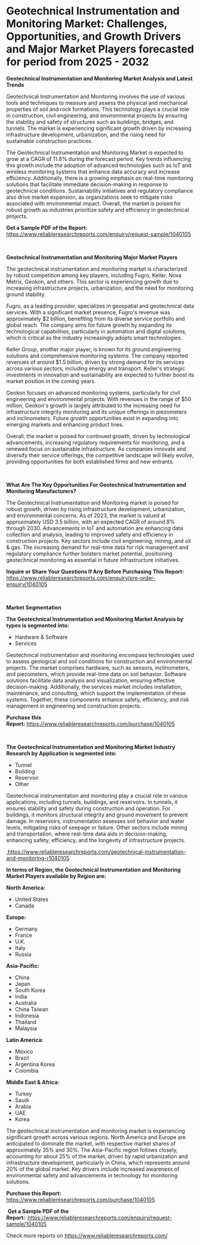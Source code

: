 <p><h1>Geotechnical Instrumentation and Monitoring Market: Challenges, Opportunities, and Growth Drivers and Major Market Players forecasted for period from 2025 - 2032</h1></p><p><strong>Geotechnical Instrumentation and Monitoring Market Analysis and Latest Trends</strong></p>
<p><p>Geotechnical Instrumentation and Monitoring involves the use of various tools and techniques to measure and assess the physical and mechanical properties of soil and rock formations. This technology plays a crucial role in construction, civil engineering, and environmental projects by ensuring the stability and safety of structures such as buildings, bridges, and tunnels. The market is experiencing significant growth driven by increasing infrastructure development, urbanization, and the rising need for sustainable construction practices.</p><p>The Geotechnical Instrumentation and Monitoring Market is expected to grow at a CAGR of 11.8% during the forecast period. Key trends influencing this growth include the adoption of advanced technologies such as IoT and wireless monitoring systems that enhance data accuracy and increase efficiency. Additionally, there is a growing emphasis on real-time monitoring solutions that facilitate immediate decision-making in response to geotechnical conditions. Sustainability initiatives and regulatory compliance also drive market expansion, as organizations seek to mitigate risks associated with environmental impact. Overall, the market is poised for robust growth as industries prioritize safety and efficiency in geotechnical projects.</p></p>
<p><strong>Get a Sample PDF of the Report:&nbsp;</strong> <a href="https://www.reliableresearchreports.com/enquiry/request-sample/1040105?utm_campaign=2745&utm_medium=2&utm_source=Github&utm_content=ia&utm_term=11042025&utm_id=geotechnical-instrumentation-and-monitoring">https://www.reliableresearchreports.com/enquiry/request-sample/1040105</a></p>
<p>&nbsp;</p>
<p><strong>Geotechnical Instrumentation and Monitoring Major Market Players</strong></p>
<p><p>The geotechnical instrumentation and monitoring market is characterized by robust competition among key players, including Fugro, Keller, Nova Metrix, Geokon, and others. This sector is experiencing growth due to increasing infrastructure projects, urbanization, and the need for monitoring ground stability.</p><p>Fugro, as a leading provider, specializes in geospatial and geotechnical data services. With a significant market presence, Fugro's revenue was approximately $2 billion, benefiting from its diverse service portfolio and global reach. The company aims for future growth by expanding its technological capabilities, particularly in automation and digital solutions, which is critical as the industry increasingly adopts smart technologies.</p><p>Keller Group, another major player, is known for its ground engineering solutions and comprehensive monitoring systems. The company reported revenues of around $1.5 billion, driven by strong demand for its services across various sectors, including energy and transport. Keller's strategic investments in innovation and sustainability are expected to further boost its market position in the coming years.</p><p>Geokon focuses on advanced monitoring systems, particularly for civil engineering and environmental projects. With revenues in the range of $50 million, Geokon's growth is largely attributed to the increasing need for infrastructure integrity monitoring and its unique offerings in piezometers and inclinometers. Future growth opportunities exist in expanding into emerging markets and enhancing product lines.</p><p>Overall, the market is poised for continued growth, driven by technological advancements, increasing regulatory requirements for monitoring, and a renewed focus on sustainable infrastructure. As companies innovate and diversify their service offerings, the competitive landscape will likely evolve, providing opportunities for both established firms and new entrants.</p></p>
<p>&nbsp;</p>
<p><strong>What Are The Key Opportunities For Geotechnical Instrumentation and Monitoring Manufacturers?</strong></p>
<p><p>The Geotechnical Instrumentation and Monitoring market is poised for robust growth, driven by rising infrastructure development, urbanization, and environmental concerns. As of 2023, the market is valued at approximately USD 3.5 billion, with an expected CAGR of around 8% through 2030. Advancements in IoT and automation are enhancing data collection and analysis, leading to improved safety and efficiency in construction projects. Key sectors include civil engineering, mining, and oil & gas. The increasing demand for real-time data for risk management and regulatory compliance further bolsters market potential, positioning geotechnical monitoring as essential in future infrastructure initiatives.</p></p>
<p><strong>Inquire or Share Your Questions If Any Before Purchasing This Report:</strong> <a href="https://www.reliableresearchreports.com/enquiry/pre-order-enquiry/1040105?utm_campaign=2745&utm_medium=2&utm_source=Github&utm_content=ia&utm_term=11042025&utm_id=geotechnical-instrumentation-and-monitoring">https://www.reliableresearchreports.com/enquiry/pre-order-enquiry/1040105</a></p>
<p>&nbsp;</p>
<p><strong>Market Segmentation</strong></p>
<p><strong>The Geotechnical Instrumentation and Monitoring Market Analysis by types is segmented into:</strong></p>
<p><ul><li>Hardware & Software</li><li>Services</li></ul></p>
<p><p>Geotechnical instrumentation and monitoring encompass technologies used to assess geological and soil conditions for construction and environmental projects. The market comprises hardware, such as sensors, inclinometers, and piezometers, which provide real-time data on soil behavior. Software solutions facilitate data analysis and visualization, ensuring effective decision-making. Additionally, the services market includes installation, maintenance, and consulting, which support the implementation of these systems. Together, these components enhance safety, efficiency, and risk management in engineering and construction projects.</p></p>
<p><strong>Purchase this Report:&nbsp;</strong><a href="https://www.reliableresearchreports.com/purchase/1040105?utm_campaign=2745&utm_medium=2&utm_source=Github&utm_content=ia&utm_term=11042025&utm_id=geotechnical-instrumentation-and-monitoring">https://www.reliableresearchreports.com/purchase/1040105</a></p>
<p>&nbsp;</p>
<p><strong>The Geotechnical Instrumentation and Monitoring Market Industry Research by Application is segmented into:</strong></p>
<p><ul><li>Tunnel</li><li>Building</li><li>Reservoir</li><li>Other</li></ul></p>
<p><p>Geotechnical instrumentation and monitoring play a crucial role in various applications, including tunnels, buildings, and reservoirs. In tunnels, it ensures stability and safety during construction and operation. For buildings, it monitors structural integrity and ground movement to prevent damage. In reservoirs, instrumentation assesses soil behavior and water levels, mitigating risks of seepage or failure. Other sectors include mining and transportation, where real-time data aids in decision-making, enhancing safety, efficiency, and the longevity of infrastructure projects.</p></p>
<p><a href="https://www.reliableresearchreports.com/geotechnical-instrumentation-and-monitoring-r1040105?utm_campaign=2745&utm_medium=2&utm_source=Github&utm_content=ia&utm_term=11042025&utm_id=geotechnical-instrumentation-and-monitoring">&nbsp;https://www.reliableresearchreports.com/geotechnical-instrumentation-and-monitoring-r1040105</a></p>
<p><strong>In terms of Region, the Geotechnical Instrumentation and Monitoring Market Players available by Region are:</strong></p>
<p>
    <p> <strong> North America: </strong>
        <ul>
            <li>United States</li>
            <li>Canada</li>
        </ul>
        </p> 
    <p> <strong> Europe: </strong>
        <ul>
            <li>Germany</li>
            <li>France</li>
            <li>U.K.</li>
            <li>Italy</li>
            <li>Russia</li>
        </ul>
        </p> 
    <p> <strong> Asia-Pacific: </strong>
        <ul>
            <li>China</li>
            <li>Japan</li>
            <li>South Korea</li>
            <li>India</li>
            <li>Australia</li>
            <li>China Taiwan</li>
            <li>Indonesia</li>
            <li>Thailand</li>
            <li>Malaysia</li>
        </ul>
        </p> 
    <p> <strong> Latin America: </strong>
        <ul>
            <li>Mexico</li>
            <li>Brazil</li>
            <li>Argentina Korea</li>
            <li>Colombia</li>
        </ul>
        </p> 
    <p> <strong> Middle East & Africa: </strong>
        <ul>
            <li>Turkey</li>
            <li>Saudi</li>
            <li>Arabia</li>
            <li>UAE</li>
            <li>Korea</li>
        </ul>
    </p>
    </p>
<p><p>The geotechnical instrumentation and monitoring market is experiencing significant growth across various regions. North America and Europe are anticipated to dominate the market, with respective market shares of approximately 35% and 30%. The Asia-Pacific region follows closely, accounting for about 25% of the market, driven by rapid urbanization and infrastructure development, particularly in China, which represents around 20% of the global market. Key drivers include increased awareness of environmental safety and advancements in technology for monitoring solutions.</p></p>
<p><strong>Purchase this Report: </strong><a href="https://www.reliableresearchreports.com/purchase/1040105?utm_campaign=2745&utm_medium=2&utm_source=Github&utm_content=ia&utm_term=11042025&utm_id=geotechnical-instrumentation-and-monitoring">https://www.reliableresearchreports.com/purchase/1040105</a></p>
<p>&nbsp;<strong>Get a Sample PDF of the Report:&nbsp;&nbsp;</strong><a href="https://www.reliableresearchreports.com/enquiry/request-sample/1040105?utm_campaign=2745&utm_medium=2&utm_source=Github&utm_content=ia&utm_term=11042025&utm_id=geotechnical-instrumentation-and-monitoring">https://www.reliableresearchreports.com/enquiry/request-sample/1040105</a></p>
<p><strong></strong></p>
<p>Check more reports on <a href="https://www.reliableresearchreports.com/?utm_campaign=2745&utm_medium=2&utm_source=Github&utm_content=ia&utm_term=11042025&utm_id=geotechnical-instrumentation-and-monitoring">https://www.reliableresearchreports.com/</a></p>